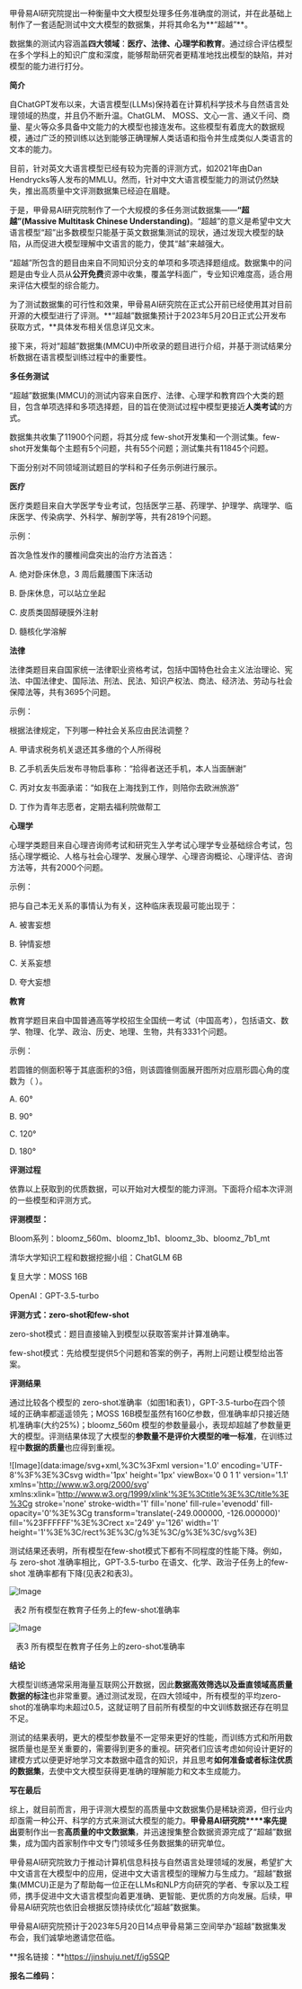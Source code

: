 甲骨易AI研究院提出一种衡量中文大模型处理多任务准确度的测试，并在此基础上制作了一套适配测试中文大模型的数据集，并将其命名为**“超越”**。  

  

数据集的测试内容涵盖**四大领域**：**医疗、法律、心理学和教育**。通过综合评估模型在多个学科上的知识广度和深度，能够帮助研究者更精准地找出模型的缺陷，并对模型的能力进行打分。

  

**简介**

自ChatGPT发布以来，大语言模型(LLMs)保持着在计算机科学技术与自然语言处理领域的热度，并且仍不断升温。ChatGLM、 MOSS、文心一言、通义千问、商量、星火等众多具备中文能力的大模型也接连发布。这些模型有着庞大的数据规模，通过广泛的预训练以达到能够正确理解人类话语和指令并生成类似人类语言的文本的能力。

  

目前，针对英文大语言模型已经有较为完善的评测方式，如2021年由Dan Hendrycks等人发布的MMLU。然而，针对中文大语言模型能力的测试仍然缺失，推出高质量中文评测数据集已经迫在眉睫。

  

于是，甲骨易AI研究院制作了一个大规模的多任务测试数据集——**“超越”(Massive Multitask Chinese Understanding)**。“超越”的意义是希望中文大语言模型“超”出多数模型只能基于英文数据集测试的现状，通过发现大模型的缺陷，从而促进大模型理解中文语言的能力，使其“越”来越强大。

  

“超越”所包含的题目由来自不同知识分支的单项和多项选择题组成。数据集中的问题是由专业人员从**公开免费**资源中收集，覆盖学科面广，专业知识难度高，适合用来评估大模型的综合能力。

  

为了测试数据集的可行性和效果，甲骨易AI研究院在正式公开前已经使用其对目前开源的大模型进行了评测。**“超越”数据集预计于2023年5月20日正式公开发布获取方式，**具体发布相关信息详见文末。

  

接下来，将对“超越”数据集(MMCU)中所收录的题目进行介绍，并基于测试结果分析数据在语言模型训练过程中的重要性。

  

**多任务测试**

“超越”数据集(MMCU)的测试内容来自医疗、法律、心理学和教育四个大类的题目，包含单项选择和多项选择题，目的旨在使测试过程中模型更接近**人类考试**的方式。  

  

数据集共收集了11900个问题，将其分成 few-shot开发集和一个测试集。few-shot开发集每个主题有5个问题，共有55个问题；测试集共有11845个问题。

  

下面分别对不同领域测试题目的学科和子任务示例进行展示。

  

**医疗**  

医疗类题目来自大学医学专业考试，包括医学三基、药理学、护理学、病理学、临床医学、传染病学、外科学、解剖学等，共有2819个问题。

示例：

首次急性发作的腰椎间盘突出的治疗方法首选：

A. 绝对卧床休息，3 周后戴腰围下床活动

B. 卧床休息，可以站立坐起

C. 皮质类固醇硬膜外注射

D. 髓核化学溶解

**法律**

法律类题目来自国家统一法律职业资格考试，包括中国特色社会主义法治理论、宪法、中国法律史、国际法、刑法、民法、知识产权法、商法、经济法、劳动与社会保障法等，共有3695个问题。

示例：

根据法律规定，下列哪一种社会关系应由民法调整？  

A. 甲请求税务机关退还其多缴的个人所得税

B. 乙手机丢失后发布寻物启事称：“拾得者送还手机，本人当面酬谢”

C. 丙对女友书面承诺：“如我在上海找到工作，则陪你去欧洲旅游”

D. 丁作为青年志愿者，定期去福利院做帮工

**心理学**

心理学类题目来自心理咨询师考试和研究生入学考试心理学专业基础综合考试，包括心理学概论、人格与社会心理学、发展心理学、心理咨询概论、心理评估、咨询方法等，共有2000个问题。

示例：

把与自己本无关系的事情认为有关，这种临床表现最可能出现于：  

A. 被害妄想

B. 钟情妄想

C. 关系妄想

D. 夸大妄想

**教育**

教育学题目来自中国普通高等学校招生全国统一考试（中国高考），包括语文、数学、物理、化学、政治、历史、地理、生物，共有3331个问题。

示例：

若圆锥的侧面积等于其底面积的3倍，则该圆锥侧面展开图所对应扇形圆心角的度数为（ ）。  

A. 60°

B. 90°

C. 120°

D. 180°

  

**评测过程**

依靠以上获取到的优质数据，可以开始对大模型的能力评测。下面将介绍本次评测的一些模型和评测方式。

  

**评测模型：**

Bloom系列：bloomz_560m、bloomz_1b1、bloomz_3b、bloomz_7b1_mt

清华大学知识工程和数据挖掘小组：ChatGLM 6B

复旦大学：MOSS 16B

OpenAI：GPT-3.5-turbo

  

**评测方式：zero-shot和few-shot**

zero-shot模式：题目直接输入到模型以获取答案并计算准确率。

few-shot模式：先给模型提供5个问题和答案的例子，再附上问题让模型给出答案。

  

**评测结果**

通过比较各个模型的 zero-shot准确率（如图1和表1），GPT-3.5-turbo在四个领域的正确率都遥遥领先；MOSS 16B模型虽然有160亿参数，但准确率却只接近随机准确率(大约25%)；bloomz_560m 模型的参数量最小，表现却超越了参数量更大的模型。评测结果体现了大模型的**参数量不是评价大模型的唯一标准**，在训练过程中**数据的质量**也应得到重视。  

  

![Image](data:image/svg+xml,%3C%3Fxml version='1.0' encoding='UTF-8'%3F%3E%3Csvg width='1px' height='1px' viewBox='0 0 1 1' version='1.1' xmlns='http://www.w3.org/2000/svg' xmlns:xlink='http://www.w3.org/1999/xlink'%3E%3Ctitle%3E%3C/title%3E%3Cg stroke='none' stroke-width='1' fill='none' fill-rule='evenodd' fill-opacity='0'%3E%3Cg transform='translate(-249.000000, -126.000000)' fill='%23FFFFFF'%3E%3Crect x='249' y='126' width='1' height='1'%3E%3C/rect%3E%3C/g%3E%3C/g%3E%3C/svg%3E)

  

测试结果还表明，所有模型在few-shot模式下都有不同程度的性能下降。例如，与 zero-shot 准确率相比，GPT-3.5-turbo 在语文、化学、政治子任务上的few-shot 准确率都有下降(见表2和表3)。

  

![Image](https://mmbiz.qpic.cn/mmbiz_png/Nfib0s79nHQoEQREdF9ddqr63SqEDXBaa82yjr59xfSXVsuCo2eP95VXJGmP2cd90H7fv0Yf1ezf7xPiaKK5ZgKA/640?wx_fmt=png&wxfrom=5&wx_lazy=1&wx_co=1)

  表2 所有模型在教育子任务上的few-shot准确率

  

![Image](https://mmbiz.qpic.cn/mmbiz_png/Nfib0s79nHQoEQREdF9ddqr63SqEDXBaaf3ZVLy8AU4eBl7vhYhica86ETicyI9luMkictJgzXCcfsbHf6yezHaFTA/640?wx_fmt=png&wxfrom=5&wx_lazy=1&wx_co=1)

   表3 所有模型在教育子任务上的zero-shot准确率

  

**结论**

大模型训练通常采用海量互联网公开数据，因此**数据高效筛选以及垂直领域高质量数据的标注**也非常重要。通过测试发现，在四大领域中，所有模型的平均zero-shot的准确率均未超过0.5，这就证明了目前所有模型的中文训练数据还存在明显不足。

  

测试的结果表明，更大的模型参数量不一定带来更好的性能，而训练方式和所用数据质量也是至关重要的，需要得到更多的重视。研究者们应该考虑如何设计更好的建模方式以便更好地学习文本数据中蕴含的知识，并且思考**如何准备或者标注优质的数据集**，去使中文大模型获得更准确的理解能力和文本生成能力。

  

**写在最后**

综上，就目前而言，用于评测大模型的高质量中文数据集仍是稀缺资源，但行业内却亟需一种公开、科学的方式来测试大模型的能力。**甲骨易AI研究院****率先提出**要制作出一套**高质量的中文数据集**，并迅速搜集整合数据资源完成了“超越”数据集，成为国内首家制作中文专门领域多任务数据集的研究单位。

  

甲骨易AI研究院致力于推动计算机信息科技与自然语言处理领域的发展，希望扩大中文语言在大模型中的应用，促进中文大语言模型的理解力与生成力。“超越”数据集(MMCU)正是为了帮助每一位正在LLMs和NLP方向研究的学者、专家以及工程师，携手促进中文大语言模型向着更准确、更智能、更优质的方向发展。后续，甲骨易AI研究院也依旧会根据反馈持续优化“超越”数据集。

  

甲骨易AI研究院预计于2023年5月20日14点甲骨易第三空间举办“超越”数据集发布会，我们诚挚地邀请您莅临。

  

**报名链接：**https://jinshuju.net/f/ig5SQP

**报名二维码：**